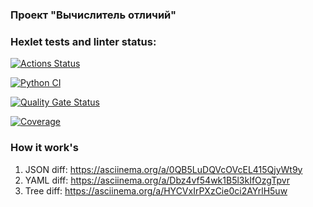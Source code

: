 ### Проект "Вычислитель отличий"

### Hexlet tests and linter status:
[![Actions Status](https://github.com/INafanya/python-project-50/actions/workflows/hexlet-check.yml/badge.svg)](https://github.com/INafanya/python-project-50/actions)

[![Python CI](https://github.com/INafanya/python-project-50/actions/workflows/pyci.yaml/badge.svg)](https://github.com/INafanya/python-project-50/actions/workflows/pyci.yaml)

[![Quality Gate Status](https://sonarcloud.io/api/project_badges/measure?project=INafanya_python-project-50&metric=alert_status)](https://sonarcloud.io/summary/new_code?id=INafanya_python-project-50)

[![Coverage](https://sonarcloud.io/api/project_badges/measure?project=INafanya_python-project-50&metric=coverage)](https://sonarcloud.io/summary/new_code?id=INafanya_python-project-50)
### How it work's
1. JSON diff: https://asciinema.org/a/0QB5LuDQVcOVcEL415QjyWt9y
2. YAML diff: https://asciinema.org/a/Dbz4vf54wk1B5l3kIfOzgTpvr
3. Tree diff: https://asciinema.org/a/HYCVxIrPXzCie0ci2AYrlH5uw

